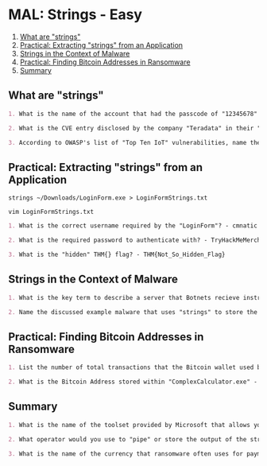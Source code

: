# MAL: Strings - Easy

1. [What are "strings"](#what-are-strings)
2. [Practical: Extracting "strings" from an Application](#practical-extracting-strings-from-an-application)
3. [Strings in the Context of Malware](#strings-in-the-context-of-malware)
4. [Practical: Finding Bitcoin Addresses in Ransomware](#practical-finding-bitcoin-addresses-in-ransomware)
5. [Summary](#summary)

## What are "strings"

```markdown
1. What is the name of the account that had the passcode of "12345678" in the intellian example? - intellian

2. What is the CVE entry disclosed by the company "Teradata" in their "Viewpoint" Application that has a password within a string? - CVE-2019-6499

3. According to OWASP's list of "Top Ten IoT" vulnerabilities, name the ranking this vulnerability would fall within, represented as text. - one
```

## Practical: Extracting "strings" from an Application

```shell
strings ~/Downloads/LoginForm.exe > LoginFormStrings.txt

vim LoginFormStrings.txt
```

```markdown
1. What is the correct username required by the "LoginForm"? - cmnatic

2. What is the required password to authenticate with? - TryHackMeMerchWhen

3. What is the "hidden" THM{} flag? - THM{Not_So_Hidden_Flag}
```

## Strings in the Context of Malware

```markdown
1. What is the key term to describe a server that Botnets recieve instructions from? - Command and Control

2. Name the discussed example malware that uses "strings" to store the bitcoin wallet addresses for payment - Wannacry
```

## Practical: Finding Bitcoin Addresses in Ransomware

```markdown
1. List the number of total transactions that the Bitcoin wallet used by the "Wannacry" author(s) - 143

2. What is the Bitcoin Address stored within "ComplexCalculator.exe" - 1LVB65imeojrgC3JPZGBwWhK1BdVZ2vYNC
```

## Summary

```markdown
1. What is the name of the toolset provided by Microsoft that allows you to extract the "strings" of an application? - Sysinternals

2. What operator would you use to "pipe" or store the output of the strings command? - >

3. What is the name of the currency that ransomware often uses for payment? - Bitcoin
```
